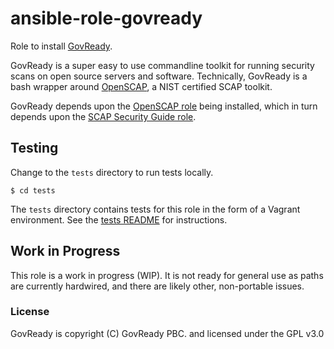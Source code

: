 # ansible-role-govready

Role to install [GovReady](https://github.com/GovReady/govready/).

GovReady is a super easy to use commandline toolkit for running security scans on open source servers and software. Technically, GovReady is a bash wrapper around [OpenSCAP](https://www.open-scap.org/), a NIST certified SCAP toolkit.

GovReady depends upon the [OpenSCAP role](https://galaxy.ansible.com/openprivacy/openscap) being installed, which in turn depends upon the [SCAP Security Guide role](https://galaxy.ansible.com/openprivacy/scap-security-guide).

## Testing

Change to the `tests` directory to run tests locally.

```ShellSession
$ cd tests
```

The `tests` directory contains tests for this role in the form of a Vagrant environment. See the [tests README](tests/README.md) for instructions.

## Work in Progress
This role is a work in progress (WIP). It is not ready for general use as paths are currently hardwired, and there are likely other, non-portable issues.

### License
GovReady is copyright (C) GovReady PBC. and licensed under the GPL v3.0
